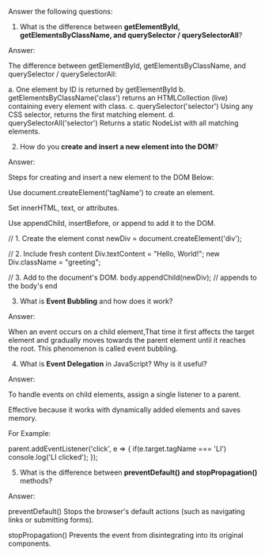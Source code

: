  Answer the following questions: 

1. What is the difference between **getElementById, getElementsByClassName, and querySelector / querySelectorAll**?


Answer: 

The difference between getElementById, getElementsByClassName, and querySelector / querySelectorAll:

a. One element by ID is returned by getElementById
b. getElementsByClassName('class') returns an HTMLCollection (live) containing every element with class.
c. querySelector('selector') Using any CSS selector, returns the first matching element.
d. querySelectorAll('selector') Returns a static NodeList with all matching elements.


2. How do you **create and insert a new element into the DOM**?

Answer: 

Steps for creating and insert a new element to the DOM Below:

 Use document.createElement('tagName') to create an element.

 Set innerHTML, text, or attributes.

 Use appendChild, insertBefore, or append to add it to the DOM.

 // 1. Create the element const newDiv = document.createElement('div');

 // 2. Include fresh content Div.textContent = "Hello, World!"; new Div.className = "greeting";

 // 3. Add to the document's DOM. body.appendChild(newDiv); // appends to the body's end

3. What is **Event Bubbling** and how does it work?

Answer: 

When an event occurs on a child element,That time it first affects the target element and gradually moves towards the parent element until it reaches the root. This phenomenon is called event bubbling.



4. What is **Event Delegation** in JavaScript? Why is it useful?

Answer: 

To handle events on child elements, assign a single listener to a parent.

Effective because it works with dynamically added elements and saves memory.

For Example:

parent.addEventListener('click', e => { 
if(e.target.tagName === 'LI') console.log('LI clicked'); 
});


5. What is the difference between **preventDefault() and stopPropagation()** methods?

Answer: 

preventDefault() Stops the browser's default actions (such as navigating links or submitting forms).

 stopPropagation() Prevents the event from disintegrating into its original components.

